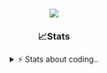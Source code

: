<div align="center">
  
<p align="center">
  <img src="https://lanyard.cnrad.dev/api/1018290650602553364" />
</p>

### 📈Stats
<details>
    <summary> ⚡ Stats about coding.. </> </summary>
    <br/>

<!--START_SECTION:waka-->
![Code Time](http://img.shields.io/badge/Code%20Time-11%20hrs%2044%20mins-blue)

![Profile Views](http://img.shields.io/badge/Profile%20Views-67-blue)

**🐱 My GitHub Data** 

> 📦 857.0 kB Used in GitHub's Storage 
 > 
> 💼 Opted to Hire
 > 
> 📜 6 Public Repositories 
 > 
> 🔑 15 Private Repositories 
 > 
**I'm a Night 🦉** 

```text
🌞 Morning                36 commits          ██░░░░░░░░░░░░░░░░░░░░░░░   07.83 % 
🌆 Daytime                192 commits         ██████████░░░░░░░░░░░░░░░   41.74 % 
🌃 Evening                189 commits         ██████████░░░░░░░░░░░░░░░   41.09 % 
🌙 Night                  43 commits          ██░░░░░░░░░░░░░░░░░░░░░░░   09.35 % 
```
📅 **I'm Most Productive on Sunday** 

```text
Monday                   21 commits          █░░░░░░░░░░░░░░░░░░░░░░░░   04.57 % 
Tuesday                  55 commits          ███░░░░░░░░░░░░░░░░░░░░░░   11.96 % 
Wednesday                86 commits          █████░░░░░░░░░░░░░░░░░░░░   18.70 % 
Thursday                 71 commits          ████░░░░░░░░░░░░░░░░░░░░░   15.43 % 
Friday                   54 commits          ███░░░░░░░░░░░░░░░░░░░░░░   11.74 % 
Saturday                 73 commits          ████░░░░░░░░░░░░░░░░░░░░░   15.87 % 
Sunday                   100 commits         █████░░░░░░░░░░░░░░░░░░░░   21.74 % 
```


📊 **This Week I Spent My Time On** 

```text
🕑︎ Time Zone: Europe/Berlin

💬 Programming Languages: 
Lua                      48 mins             █████████░░░░░░░░░░░░░░░░   34.76 % 
Other                    44 mins             ████████░░░░░░░░░░░░░░░░░   32.36 % 
Go                       20 mins             ████░░░░░░░░░░░░░░░░░░░░░   15.03 % 
CSS                      18 mins             ███░░░░░░░░░░░░░░░░░░░░░░   13.14 % 
HTML                     3 mins              █░░░░░░░░░░░░░░░░░░░░░░░░   02.55 % 

🔥 Editors: 
VS Code                  2 hrs 18 mins       █████████████████████████   100.00 % 

🐱‍💻 Projects: 
Unknown Project          1 hr 14 mins        █████████████░░░░░░░░░░░░   53.64 % 
exploit                  20 mins             ████░░░░░░░░░░░░░░░░░░░░░   15.03 % 
[gamemode]               16 mins             ███░░░░░░░░░░░░░░░░░░░░░░   11.73 % 
8x9wDZ8                  11 mins             ██░░░░░░░░░░░░░░░░░░░░░░░   08.50 % 
html                     6 mins              █░░░░░░░░░░░░░░░░░░░░░░░░   04.91 % 

💻 Operating System: 
Windows                  2 hrs 18 mins       █████████████████████████   100.00 % 
```

**I Mostly Code in JavaScript** 

```text
JavaScript               7 repos             █████████░░░░░░░░░░░░░░░░   36.84 % 
Lua                      4 repos             █████░░░░░░░░░░░░░░░░░░░░   21.05 % 
Python                   3 repos             ████░░░░░░░░░░░░░░░░░░░░░   15.79 % 
TypeScript               2 repos             ███░░░░░░░░░░░░░░░░░░░░░░   10.53 % 
HTML                     1 repo              █░░░░░░░░░░░░░░░░░░░░░░░░   05.26 % 
```




 Last Updated on 14/06/2024 18:40:15 UTC
<!--END_SECTION:waka-->
</details>
